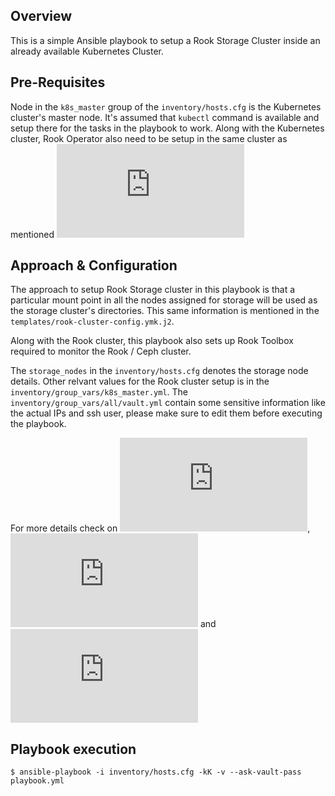 ## Overview

This is a simple Ansible playbook to setup a Rook Storage Cluster inside an already available Kubernetes Cluster.

## Pre-Requisites

Node in the `k8s_master` group of the `inventory/hosts.cfg` is the Kubernetes cluster's master node. It's assumed that `kubectl` command is available and setup there for the tasks in the playbook to work. Along with the Kubernetes cluster, Rook Operator also need to be setup in the same cluster as mentioned ![here](https://rook.github.io/docs/rook/master/kubernetes.html)

## Approach & Configuration

The approach to setup Rook Storage cluster in this playbook is that a particular mount point in all the nodes assigned for storage will be used as the storage cluster's directories. This same information is mentioned in the `templates/rook-cluster-config.ymk.j2`.

Along with the Rook cluster, this playbook also sets up Rook Toolbox required to monitor the Rook / Ceph cluster.

The `storage_nodes` in the `inventory/hosts.cfg` denotes the storage node details. Other relvant values for the Rook cluster setup is in the `inventory/group_vars/k8s_master.yml`. The `inventory/group_vars/all/vault.yml` contain some sensitive information like the actual IPs and ssh user, please make sure to edit them before executing the playbook.

For more details check on ![Rook](https://rook.github.io/docs/rook/master/kubernetes.html), ![Rook Cluster setup template](https://rook.github.io/docs/rook/master/cluster-crd.html) and ![Rook toolbox](https://rook.github.io/docs/rook/master/toolbox.html)

## Playbook execution

```
$ ansible-playbook -i inventory/hosts.cfg -kK -v --ask-vault-pass playbook.yml
```
